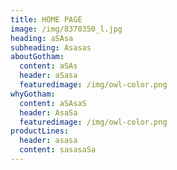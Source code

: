 ```yaml
---
title: HOME PAGE
image: /img/8370350_l.jpg
heading: aSAsa
subheading: Asasas
aboutGotham:
  content: aSAs
  header: aSasa
  featuredimage: /img/owl-color.png
whyGotham:
  content: aSAsaS
  header: AsaSa
  featuredimage: /img/owl-color.png
productLines:
  header: asasa
  content: sasasaSa
---
```

